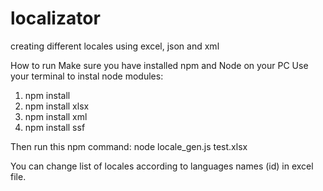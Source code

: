 # localizator
creating different locales using excel, json and xml


How to run
Make sure you have installed npm and Node on your PC
Use your terminal to instal node modules:
1. npm install
2. npm install xlsx
3. npm install xml
4. npm install ssf

Then run this npm command:
node locale_gen.js test.xlsx

You can change list of locales according to languages names (id) in excel file.
